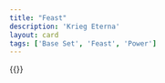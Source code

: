```yaml
---
title: "Feast"
description: 'Krieg Eterna'
layout: card
tags: ['Base Set', 'Feast', 'Power']
---
```

{{<card-detail-page title="Feast3" artwork="Feast of Herod with the Beheading of St John the Baptist by Bartlomiej Strobel (1643)" />}}